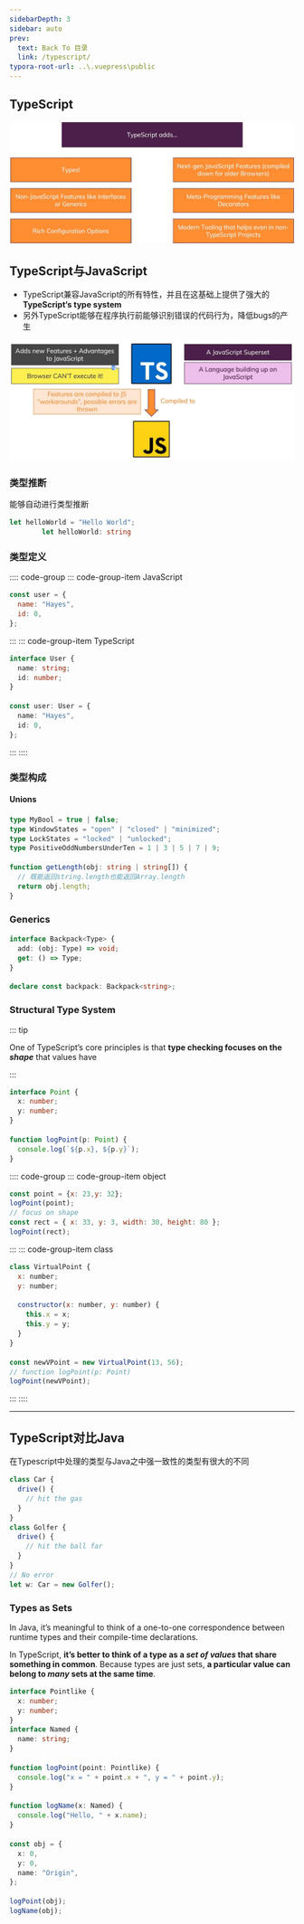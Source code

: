 ```yaml
---
sidebarDepth: 3
sidebar: auto
prev:
  text: Back To 目录
  link: /typescript/
typora-root-url: ..\.vuepress\public
---
```


## TypeScript



![202111300357843](/images/typescript/202111300357843.jpg)

## TypeScript与JavaScript

- TypeScript兼容JavaScript的所有特性，并且在这基础上提供了强大的**TypeScript‘s type system**
- 另外TypeScript能够在程序执行前能够识别错误的代码行为，降低bugs的产生



![202111300318592](/images/typescript/2021113003185921)

### 类型推断

能够自动进行类型推断

```typescript
let helloWorld = "Hello World";
        let helloWorld: string
```

### 类型定义

:::: code-group
::: code-group-item JavaScript

```js
const user = {
  name: "Hayes",
  id: 0,
};
```

:::
::: code-group-item TypeScript

```typescript
interface User {
  name: string;
  id: number;
}

const user: User = {
  name: "Hayes",
  id: 0,
};
```

:::
::::



### 类型构成

#### Unions

```typescript
type MyBool = true | false;
type WindowStates = "open" | "closed" | "minimized";
type LockStates = "locked" | "unlocked";
type PositiveOddNumbersUnderTen = 1 | 3 | 5 | 7 | 9;

function getLength(obj: string | string[]) {
  // 既能返回string.length也能返回Array.length
  return obj.length;
}
```

### Generics

```typescript
interface Backpack<Type> {
  add: (obj: Type) => void;
  get: () => Type;
}

declare const backpack: Backpack<string>;
```



### Structural Type System

::: tip

One of TypeScript’s core principles is that **type checking focuses on the *shape*** that values have

:::

```typescript
interface Point {
  x: number;
  y: number;
}
 
function logPoint(p: Point) {
  console.log(`${p.x}, ${p.y}`);
}
```

:::: code-group
::: code-group-item object

```js
const point = {x: 23,y: 32};
logPoint(point);
// focus on shape
const rect = { x: 33, y: 3, width: 30, height: 80 };
logPoint(rect);
```

:::
::: code-group-item class

```js
class VirtualPoint {
  x: number;
  y: number;
 
  constructor(x: number, y: number) {
    this.x = x;
    this.y = y;
  }
}
 
const newVPoint = new VirtualPoint(13, 56);
// function logPoint(p: Point)
logPoint(newVPoint);
```

:::
::::

---------



## TypeScript对比Java

在Typescript中处理的类型与Java之中强一致性的类型有很大的不同

```typescript
class Car {
  drive() {
    // hit the gas
  }
}
class Golfer {
  drive() {
    // hit the ball far
  }
}
// No error
let w: Car = new Golfer();
```

### Types as Sets

In Java, it’s meaningful to think of a one-to-one correspondence between runtime types and their compile-time declarations.

In TypeScript, **it’s better to think of a type as a *set of values* that share something in common**. Because types are just sets, **a particular value can belong to *many* sets at the same time**.

```typescript
interface Pointlike {
  x: number;
  y: number;
}
interface Named {
  name: string;
}
 
function logPoint(point: Pointlike) {
  console.log("x = " + point.x + ", y = " + point.y);
}
 
function logName(x: Named) {
  console.log("Hello, " + x.name);
}
 
const obj = {
  x: 0,
  y: 0,
  name: "Origin",
};
 
logPoint(obj);
logName(obj);
```

